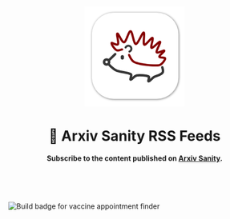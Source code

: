 <div align="center">
	<img alt="Arxiv Sanity Feeds" src="images/logo.png" width="200" height="200" />
	<h1>💉 Arxiv Sanity RSS Feeds</h1>
	<p>
		<b>Subscribe to the content published on <a href="http://www.arxiv-sanity.com">Arxiv Sanity</a>.</b>
	</p>
	<br>
	<br>
	<br>
</div>

![Build badge for vaccine appointment finder](https://github.com/dend/arxiv-sanity-feeds/actions/workflows/spawnfeed.yml/badge.svg)
